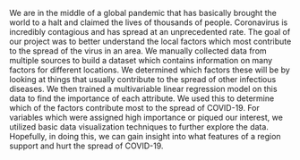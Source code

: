 We are in the middle of a global pandemic that has basically brought the world to a halt and claimed the lives of thousands of people. Coronavirus is incredibly contagious and has spread at an unprecedented rate. The goal of our project was to better understand the local factors which most contribute to the spread of the virus in an area.
We manually collected data from multiple sources to build a dataset which contains information on many factors for different locations. We determined which factors these will be by looking at things that usually contribute to the spread of other infectious diseases. We then trained a multivariable linear regression model on this data to find the importance of each attribute. We used this to determine which of the factors contribute most to the spread of COVID-19. For variables which were assigned high importance or piqued our interest, we utilized basic data visualization techniques to further explore the data. Hopefully, in doing this, we can gain insight into what features of a region support and hurt the spread of COVID-19.
